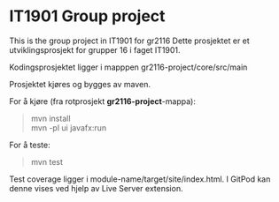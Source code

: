 # IT1901 Group project

This is the group project in IT1901 for gr2116
Dette prosjektet er et utviklingsprosjekt for grupper 16 i faget IT1901.

Kodingsprosjektet ligger i mapppen gr2116-project/core/src/main

Prosjektet kjøres og bygges av maven.

For å kjøre (fra rotprosjekt **gr2116-project**-mappa):
> mvn install \
> mvn -pl ui javafx:run

For å teste:
> mvn test

Test coverage ligger i module-name/target/site/index.html. I GitPod kan denne vises ved hjelp av Live Server extension.